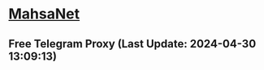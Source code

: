 
# [MahsaNet](https://t.me/mahsa_net)
## Free Telegram Proxy (Last Update: 2024-04-30 13:09:13)

    